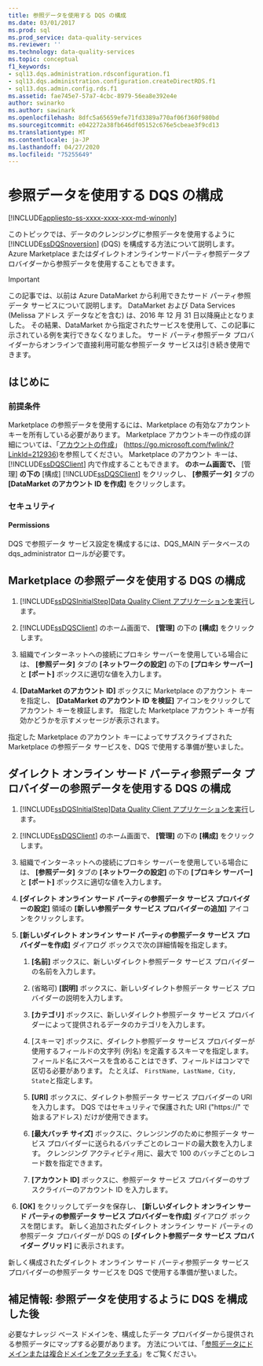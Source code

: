 ```yaml
---
title: 参照データを使用する DQS の構成
ms.date: 03/01/2017
ms.prod: sql
ms.prod_service: data-quality-services
ms.reviewer: ''
ms.technology: data-quality-services
ms.topic: conceptual
f1_keywords:
- sql13.dqs.administration.rdsconfiguration.f1
- sql13.dqs.administration.configuration.createDirectRDS.f1
- sql13.dqs.admin.config.rds.f1
ms.assetid: fae745e7-57a7-4cbc-8979-56ea8e392e4e
author: swinarko
ms.author: sawinark
ms.openlocfilehash: 8dfc5a65659efe71fd3389a770af06f360f980bd
ms.sourcegitcommit: e042272a38fb646df05152c676e5cbeae3f9cd13
ms.translationtype: MT
ms.contentlocale: ja-JP
ms.lasthandoff: 04/27/2020
ms.locfileid: "75255649"
---
```

# <a name="configure-dqs-to-use-reference-data"></a>参照データを使用する DQS の構成

[!INCLUDE[appliesto-ss-xxxx-xxxx-xxx-md-winonly](../includes/appliesto-ss-xxxx-xxxx-xxx-md-winonly.md)]

  このトピックでは、データのクレンジングに参照データを使用するように [!INCLUDE[ssDQSnoversion](../includes/ssdqsnoversion-md.md)] (DQS) を構成する方法について説明します。 Azure Marketplace またはダイレクトオンラインサードパーティ参照データプロバイダーから参照データを使用することもできます。  

> [!IMPORTANT]
> この記事では、以前は Azure DataMarket から利用できたサード パーティ参照データ サービスについて説明します。 DataMarket および Data Services (Melissa アドレス データなどを含む) は、2016 年 12 月 31 日以降廃止となりました。 その結果、DataMarket から指定されたサービスを使用して、この記事に示されている例を実行できなくなりました。 サード パーティ参照データ プロバイダーからオンラインで直接利用可能な参照データ サービスは引き続き使用できます。

## <a name="before-you-begin"></a>はじめに  
  
###  <a name="prerequisites"></a><a name="Prerequisites"></a> 前提条件  
 Marketplace の参照データを使用するには、Marketplace の有効なアカウント キーを所有している必要があります。 Marketplace アカウントキーの作成の詳細については、「[アカウントの作成](https://go.microsoft.com/fwlink/?LinkId=212936)」 (https://go.microsoft.com/fwlink/?LinkId=212936)を参照してください。 Marketplace のアカウント キーは、 [!INCLUDE[ssDQSClient](../includes/ssdqsclient-md.md)] 内で作成することもできます。 **のホーム画面で、** [管理] **の下の** [構成] [!INCLUDE[ssDQSClient](../includes/ssdqsclient-md.md)] をクリックし、 **[参照データ]** タブの **[DataMarket のアカウント ID を作成]** をクリックします。  
  
###  <a name="security"></a><a name="Security"></a> セキュリティ  
  
####  <a name="permissions"></a><a name="Permissions"></a> Permissions  
 DQS で参照データ サービス設定を構成するには、DQS_MAIN データベースの dqs_administrator ロールが必要です。  
  
##  <a name="configure-dqs-to-use-reference-data-from-marketplace"></a><a name="Marketplace"></a> Marketplace の参照データを使用する DQS の構成  
  
1.  [!INCLUDE[ssDQSInitialStep](../includes/ssdqsinitialstep-md.md)][Data Quality Client アプリケーションを実行](../data-quality-services/run-the-data-quality-client-application.md)します。  
  
2.  [!INCLUDE[ssDQSClient](../includes/ssdqsclient-md.md)] のホーム画面で、 **[管理]** の下の **[構成]** をクリックします。  
  
3.  組織でインターネットへの接続にプロキシ サーバーを使用している場合には、 **[参照データ]** タブの **[ネットワークの設定]** の下の **[プロキシ サーバー]** と **[ポート]** ボックスに適切な値を入力します。  
  
4.  **[DataMarket のアカウント ID]** ボックスに Marketplace のアカウント キーを指定し、 **[DataMarket のアカウント ID を検証]** アイコンをクリックしてアカウント キーを検証します。 指定した Marketplace アカウント キーが有効かどうかを示すメッセージが表示されます。  
  
 指定した Marketplace のアカウント キーによってサブスクライブされた Marketplace の参照データ サービスを、DQS で使用する準備が整いました。  
  
##  <a name="configure-dqs-to-use-reference-data-from-direct-online-third-party-reference-data-providers"></a><a name="ThirdParty"></a> ダイレクト オンライン サード パーティ参照データ プロバイダーの参照データを使用する DQS の構成  
  
1.  [!INCLUDE[ssDQSInitialStep](../includes/ssdqsinitialstep-md.md)][Data Quality Client アプリケーションを実行](../data-quality-services/run-the-data-quality-client-application.md)します。  
  
2.  [!INCLUDE[ssDQSClient](../includes/ssdqsclient-md.md)] のホーム画面で、 **[管理]** の下の **[構成]** をクリックします。  
  
3.  組織でインターネットへの接続にプロキシ サーバーを使用している場合には、 **[参照データ]** タブの **[ネットワークの設定]** の下の **[プロキシ サーバー]** と **[ポート]** ボックスに適切な値を入力します。  
  
4.  **[ダイレクト オンライン サード パーティの参照データ サービス プロバイダーの設定]** 領域の **[新しい参照データ サービス プロバイダーの追加]** アイコンをクリックします。  
  
5.  **[新しいダイレクト オンライン サード パーティの参照データ サービス プロバイダーを作成]** ダイアログ ボックスで次の詳細情報を指定します。  
  
    1.  **[名前]** ボックスに、新しいダイレクト参照データ サービス プロバイダーの名前を入力します。  
  
    2.  (省略可) **[説明]** ボックスに、新しいダイレクト参照データ サービス プロバイダーの説明を入力します。  
  
    3.  **[カテゴリ]** ボックスに、新しいダイレクト参照データ サービス プロバイダーによって提供されるデータのカテゴリを入力します。  
  
    4.  [スキーマ] ボックスに、ダイレクト参照データ サービス プロバイダーが使用するフィールドの文字列 (列名) を定義するスキーマを指定します。 フィールド名にスペースを含めることはできず、フィールドはコンマで区切る必要があります。 たとえば、 `FirstName, LastName, City, State`と指定します。  
  
    5.  **[URI]** ボックスに、ダイレクト参照データ サービス プロバイダーの URI を入力します。 DQS ではセキュリティで保護された URI ("https://" で始まるアドレス) だけが使用できます。  
  
    6.  **[最大バッチ サイズ]** ボックスに、クレンジングのために参照データ サービス プロバイダーに送られるバッチごとのレコードの最大数を入力します。 クレンジング アクティビティ用に、最大で 100 のバッチごとのレコード数を指定できます。  
  
    7.  **[アカウント ID]** ボックスに、参照データ サービス プロバイダーのサブスクライバーのアカウント ID を入力します。  
  
6.  **[OK]** をクリックしてデータを保存し、 **[新しいダイレクト オンライン サード パーティの参照データ サービス プロバイダーを作成]** ダイアログ ボックスを閉じます。 新しく追加されたダイレクト オンライン サード パーティの参照データ プロバイダーが DQS の **[ダイレクト参照データ サービス プロバイダー グリッド]** に表示されます。  
  
 新しく構成されたダイレクト オンライン サード パーティ参照データ サービス プロバイダーの参照データ サービスを DQS で使用する準備が整いました。  
  
##  <a name="follow-up-after-configuring-dqs-to-use-reference-data"></a><a name="FollowUp"></a>補足情報: 参照データを使用するように DQS を構成した後  
 必要なナレッジ ベース ドメインを、構成したデータ プロバイダーから提供される参照データにマップする必要があります。 方法については、「[参照データにドメインまたは複合ドメインをアタッチする](../data-quality-services/attach-domain-or-composite-domain-to-reference-data.md)」をご覧ください。  
  
  
